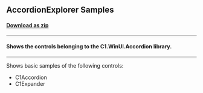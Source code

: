 ## AccordionExplorer Samples
#### [Download as zip](https://grapecity.github.io/DownGit/#/home?url=https://github.com/GrapeCity/ComponentOne-WinUI-Samples/tree/master/NET_6/Accordion/AccordionExplorer)
____
#### Shows the controls belonging to the C1.WinUI.Accordion library.
____
Shows basic samples of the following controls:

* C1Accordion
* C1Expander
